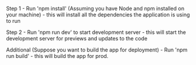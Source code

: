 Step 1
    - Run 'npm install' (Assuming you have Node and npm installed on your machine)
    - this will install all the dependencies the application is using to run

 Step 2
    - Run 'npm run dev' to start development server
    - this will start the development server for previews and updates to the code

Additional (Suppose you want to build the app for deployment)
    - Run 'npm run build'
    - this will build the app for prod.